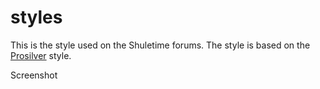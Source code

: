 # styles
This is the style used on the Shuletime forums. The style is based on the <a href="https://www.phpbb.com/customise/db/style/prosilver/">Prosilver</a> style. 

Screenshot
